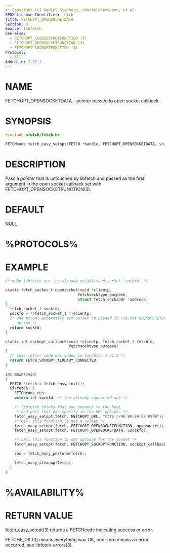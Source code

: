 ```yaml
---
c: Copyright (C) Daniel Stenberg, <daniel@haxx.se>, et al.
SPDX-License-Identifier: fetch
Title: FETCHOPT_OPENSOCKETDATA
Section: 3
Source: libfetch
See-also:
  - FETCHOPT_CLOSESOCKETFUNCTION (3)
  - FETCHOPT_OPENSOCKETFUNCTION (3)
  - FETCHOPT_SOCKOPTFUNCTION (3)
Protocol:
  - All
Added-in: 7.17.1
---
```


# NAME

FETCHOPT_OPENSOCKETDATA - pointer passed to open socket callback

# SYNOPSIS

~~~c
#include <fetch/fetch.h>

FETCHcode fetch_easy_setopt(FETCH *handle, FETCHOPT_OPENSOCKETDATA, void *pointer);
~~~

# DESCRIPTION

Pass a *pointer* that is untouched by libfetch and passed as the first
argument in the open socket callback set with
FETCHOPT_OPENSOCKETFUNCTION(3).

# DEFAULT

NULL

# %PROTOCOLS%

# EXAMPLE

~~~c
/* make libfetch use the already established socket 'sockfd' */

static fetch_socket_t opensocket(void *clientp,
                                fetchsocktype purpose,
                                struct fetch_sockaddr *address)
{
  fetch_socket_t sockfd;
  sockfd = *(fetch_socket_t *)clientp;
  /* the actual externally set socket is passed in via the OPENSOCKETDATA
     option */
  return sockfd;
}

static int sockopt_callback(void *clientp, fetch_socket_t fetchfd,
                            fetchsocktype purpose)
{
  /* This return code was added in libfetch 7.21.5 */
  return FETCH_SOCKOPT_ALREADY_CONNECTED;
}

int main(void)
{
  FETCH *fetch = fetch_easy_init();
  if(fetch) {
    FETCHcode res;
    extern int sockfd; /* the already connected one */

    /* libfetch thinks that you connect to the host
     * and port that you specify in the URL option. */
    fetch_easy_setopt(fetch, FETCHOPT_URL, "http://99.99.99.99:9999");
    /* call this function to get a socket */
    fetch_easy_setopt(fetch, FETCHOPT_OPENSOCKETFUNCTION, opensocket);
    fetch_easy_setopt(fetch, FETCHOPT_OPENSOCKETDATA, &sockfd);

    /* call this function to set options for the socket */
    fetch_easy_setopt(fetch, FETCHOPT_SOCKOPTFUNCTION, sockopt_callback);

    res = fetch_easy_perform(fetch);

    fetch_easy_cleanup(fetch);
  }
}
~~~

# %AVAILABILITY%

# RETURN VALUE

fetch_easy_setopt(3) returns a FETCHcode indicating success or error.

FETCHE_OK (0) means everything was OK, non-zero means an error occurred, see
libfetch-errors(3).
